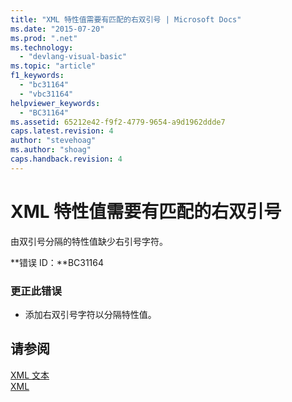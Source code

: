 ```yaml
---
title: "XML 特性值需要有匹配的右双引号 | Microsoft Docs"
ms.date: "2015-07-20"
ms.prod: ".net"
ms.technology: 
  - "devlang-visual-basic"
ms.topic: "article"
f1_keywords: 
  - "bc31164"
  - "vbc31164"
helpviewer_keywords: 
  - "BC31164"
ms.assetid: 65212e42-f9f2-4779-9654-a9d1962ddde7
caps.latest.revision: 4
author: "stevehoag"
ms.author: "shoag"
caps.handback.revision: 4
---
```

# XML 特性值需要有匹配的右双引号
由双引号分隔的特性值缺少右引号字符。  
  
 **错误 ID：**BC31164  
  
### 更正此错误  
  
-   添加右双引号字符以分隔特性值。  
  
## 请参阅  
 [XML 文本](../../visual-basic/language-reference/xml-literals/index.md)   
 [XML](../../visual-basic/programming-guide/language-features/xml/index.md)